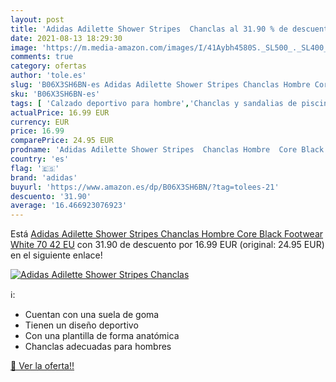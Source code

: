 ```yaml
---
layout: post
title: 'Adidas Adilette Shower Stripes  Chanclas al 31.90 % de descuento'
date: 2021-08-13 18:29:30
image: 'https://m.media-amazon.com/images/I/41Aybh4580S._SL500_._SL400_.jpg'
comments: true
category: ofertas
author: 'tole.es'
slug: 'B06X3SH6BN-es Adidas Adilette Shower Stripes Chanclas Hombre Core Black...'
sku: 'B06X3SH6BN-es'
tags: [ 'Calzado deportivo para hombre','Chanclas y sandalias de piscina para hombre','Zapatillas y calzado deportivo para hombre','Zapatos','Zapatos para hombre','Zapatos y complementos','adidas','chanclas', ]
actualPrice: 16.99 EUR
currency: EUR
price: 16.99
comparePrice: 24.95 EUR
prodname: 'Adidas Adilette Shower Stripes  Chanclas Hombre  Core Black Footwear White 70  42 EU'
country: 'es'
flag: '🇪🇸'
brand: 'adidas'
buyurl: 'https://www.amazon.es/dp/B06X3SH6BN/?tag=tolees-21'
descuento: '31.90'
average: '16.466923076923'
---
```


Está [Adidas Adilette Shower Stripes  Chanclas Hombre  Core Black Footwear White 70  42 EU](https://www.amazon.es/dp/B06X3SH6BN/?tag=tolees-21) con 31.90 de descuento por 16.99 EUR (original: 24.95 EUR) en el siguiente enlace!

[![Adidas Adilette Shower Stripes  Chanclas](https://m.media-amazon.com/images/I/41Aybh4580S._SL500_._SL400_.jpg)](https://www.amazon.es/dp/B06X3SH6BN/?tag=tolees-21)

ℹ️:

- Cuentan con una suela de goma
- Tienen un diseño deportivo
- Con una plantilla de forma anatómica
- Chanclas adecuadas para hombres

[🛒 Ver la oferta!!](https://www.amazon.es/dp/B06X3SH6BN/?tag=tolees-21)
